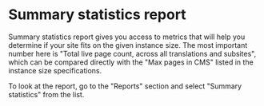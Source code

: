 # Summary statistics report

Summary statistics report gives you access to metrics that will help you determine if your site fits on the given
instance size. The most important number here is "Total live page count, across all translations and subsites", which
can be compared directly with the "Max pages in CMS" listed in the instance size specifications.

To look at the report, go to the "Reports" section and select "Summary statistics" from the list.
